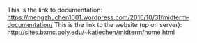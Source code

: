 This is the link to documentation: https://mengzhuchen1001.wordpress.com/2016/10/31/midterm-documentation/
This is the link to the website (up on server): http://sites.bxmc.poly.edu/~katiechen/midterm/home.html